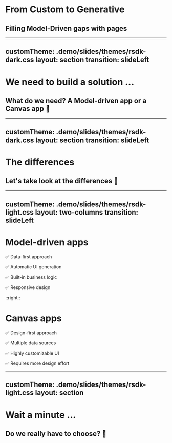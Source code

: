 # From Custom to Generative

## Filling Model-Driven gaps with pages





---
customTheme: .demo/slides/themes/rsdk-dark.css
layout: section
transition: slideLeft
---

# We need to build a solution ...

## What do we need? A Model-driven app or a Canvas app 🤔


---
customTheme: .demo/slides/themes/rsdk-dark.css
layout: section
transition: slideLeft
---

# The differences

## Let's take look at the differences 👀


---
customTheme: .demo/slides/themes/rsdk-light.css
layout: two-columns
transition: slideLeft
---

# Model-driven apps


✅ Data-first approach
<br />

✅ Automatic UI generation
<br />

✅ Built-in business logic
<br />

✅ Responsive design
<br />


::right::

# Canvas apps


✅ Design-first approach 
<br />

✅ Multiple data sources 
<br />

✅ Highly customizable UI 
<br />

✅ Requires more design effort
<br />



---
customTheme: .demo/slides/themes/rsdk-light.css
layout: section
---

# Wait a minute ...

## Do we really have to choose? 🤔








